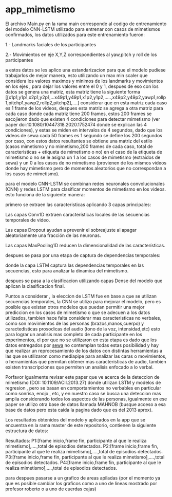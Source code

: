 # app_mimetismo

El archivo Main.py en la rama main corresponde al codigo de entrenamiento del modelo CNN-LSTM utilizado para entrenar con casos de mimetismos confirmados, los datos utilizados para este entrenamiento fueron:

1.- Landmarks faciales de los participantes

2.- Movimientos en eje X,Y,Z correspondientes al yaw,pitch y roll de los participantes

a estos datos se les aplico una estandarizacion para que el modelo pudiese trabajarlos de mejor manera, esto utilizando un max min scaler que considera los valores maximos y minimos de los landmarks y movimientos en los ejes , para dejar los valores entre el 0 y 1, despues de eso con los datos se genera una matriz, esta matriz tiene la siguiente forma [[x1p1,y1p1,x2p1,y2p1,...x49p1,y49p1,x1p2,y1p2,.....,x49p2,y49p2,yawp1,rollp1,pitchp1,yawp2,rollp2,pitchp2],....] considerar que en esta matriz cada caso es 1 frame de los videos, despues esta matriz se agrega a otra matriz para cada caso donde cada matriz tiene 200 frames, estos 200 frames se escojieron dado que existen 4 condiciones para detectar mimetismo (ver paper doi:10.1080/10447318.2020.1752474 donde se explican las 4 condiciones), y estas se miden en intervalos de 4 segundos, dado que los videos de sewa cada 50 frames es 1 segundo se define los 200 segundos por caso, con estos datos resultantes se obtiene una matriz del estilo (casos mimetismo y no mimetismo,200 frames de cada caso, total de caracteristicas + etiqueta de mimetismo o no) en el caso de la etiqueta de mimetismo o no se le asigna un 1 a los casos de mimetismo (extraidos de sewa) y un 0 a los casos de no mimetismo (provienen de los mismos videos donde hay mimetismo pero de momentos aleatorios que no correspondan a los casos de mimetismo).

para el modelo CNN-LSTM se combinan redes neuronales convolucionales (CNN) y redes LSTM para clasificar momentos de mimetismo en los videos. esto funciona de la siguiente manera:

primero se extraen las caracteristicas aplicando 3 capas principales:

Las capas Conv1D extraen características locales de las secuencias temporales de video.

Las capas Dropout ayudan a prevenir el sobreajuste al apagar aleatoriamente una fracción de las neuronas.

Las capas MaxPooling1D reducen la dimensionalidad de las características.

despues se pasa por una etapa de captura de dependencias temporales:

donde la capa LSTM captura las dependencias temporales en las secuencias, esto para analizar la dinamica del mimetismo.

despues se pasa a la clasificacion utilizando capas Dense del modelo que aplican la clasificacion final.

Puntos a considerar , la eleccion de LSTM fue en base a que se utilizan secuencias temporales, la CNN se utilizo para mejorar el modelo, pero es posible que existan otros modelos que puedan permitir una mejor prediccion en los casos de mimetismo o que se adecuen a los datos utilizados, tambien hace falta considerar mas caracteristicas no verbales, como son movimientos de las personas (brazos,manos,cuerpo) y caractedisticas prosodicas del audio (tono de la voz, intensidad,etc) esto para lograr un analisis mas completo de cada participante en los experimentos, el por que no se utilizaron en esta etapa es dado que los datos entregados por [sewa](https://db.sewaproject.eu) no contemplan todas estas posibilidad y hay que realizar un reprocesamiento de los datos con distintas herramientas a las que se utilizaron como mediapipe para analizar las caras o movimientos, o herramientas que permitan obtener mas caracteristicas de audio, tambien existen transcripciones que permiten un analisis enfocado a lo verbal.

Porfavor igualmente revisar este paper que ve acerca de la deteccion de mimetismo (DOI: 10.1109/ACII.2013.27) donde utilizan LSTM y modelos de regresion , pero se basan en comportamientos no verbables en particular como sonrisa, enojo , etc, y en nuestro caso se busca una deteccion mas amplia considerando todos los aspectos de las personas, igualmente en ese paper se utilizo otra base de datos llamada MAHNOB (busque acceso a esa base de datos pero esta caida la pagina dado que es del 2013 aprox).

Los resultados obtenidos del modelo y aplicados en la app que se encuentra en la rama master de este repositorio, contienen la siguiente estructura de datos:

Resultados:
P1:[frame inicio,frame fin, participante al que le realiza mimetismo],....,total de episodios detectados.
P2:[frame inicio,frame fin, participante al que le realiza mimetismo],....,total de episodios detectados.
P3:[frame inicio,frame fin, participante al que le realiza mimetismo],....,total de episodios detectados.
P4:[frame inicio,frame fin, participante al que le realiza mimetismo],....,total de episodios detectados.

para despues pasarse a un grafico de areas apiladas (por el momento ya que es posible cambiar los graficos como a uno de lineas mostrado por profesor roberto o a uno de cuerdas cajas)

